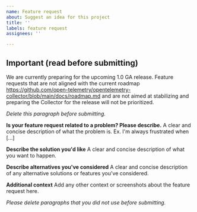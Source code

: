 ```yaml
---
name: Feature request
about: Suggest an idea for this project
title: ''
labels: feature request
assignees: ''

---
```


## Important (read before submitting)
We are currently preparing for the upcoming 1.0 GA release. Feature requests that are not aligned with
the current roadmap https://github.com/open-telemetry/opentelemetry-collector/blob/main/docs/roadmap.md
and are not aimed at stabilizing and preparing the Collector for the release will not be prioritized.

_Delete this paragraph before submitting._

**Is your feature request related to a problem? Please describe.**
A clear and concise description of what the problem is. Ex. I'm always frustrated when [...]

**Describe the solution you'd like**
A clear and concise description of what you want to happen.

**Describe alternatives you've considered**
A clear and concise description of any alternative solutions or features you've considered.

**Additional context**
Add any other context or screenshots about the feature request here.

_Please delete paragraphs that you did not use before submitting._
